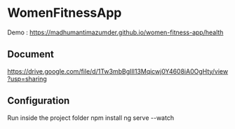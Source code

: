 # WomenFitnessApp

Demo : https://madhumantimazumder.github.io/women-fitness-app/health

## Document

https://drive.google.com/file/d/1Tw3mbBgIIl13Mqicwj0Y4608iA0OgHty/view?usp=sharing


## Configuration

Run inside the project folder
npm install
ng serve --watch



